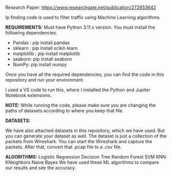 Research Paper: https://www.researchgate.net/publication/272853642

Ip finding code is used to filter traffic using Machine Learning algorithms.

**REQUIREMENTS:**
Must have Python 3.11.x version.
You must install the following dependencies.
 - Pandas : pip install pandas
 - sklearn : pip install scikit-learn
 - matplotlib : pip install matplotlib
 - seaborn: pip install seaborn
 - NumPy: pip install numpy

Once you have all the required dependencies, you can find the code in this repository and run your environment.

I used a VS code to run this, where I installed the Python and Jupiter Notebook extensions.

**NOTE:**
While running the code, please make sure you are changing the paths of datasets according to where you keep that file.

**DATASETS:**

We have also attached datasets in this repository, which we have used. 
But you can generate your dataset as well. The dataset is just a collection of the packets from Wireshark. You can start the Wireshark and capture the packets. After that, convert that .pcap file to a .csv file.

**ALGORITHMS:**
    Logistic Regression
    Decision Tree
    Random Forest
    SVM
    KNN: KNeighbors
    Naive Bayes
We have used these ML algorithms to compare our results and see the accuracy.




